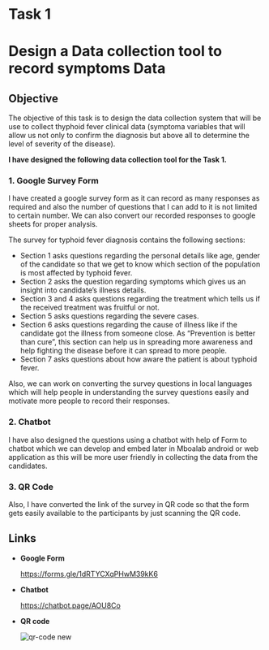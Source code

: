 
# Task 1
# Design a Data collection tool to record symptoms Data

## Objective

The objective of this task is to design the data collection system that will be use to collect thyphoid fever clinical data (symptoma variables that will allow us not only to confirm the diagnosis but above all to determine the level of severity of the disease).


**I have designed the following data collection tool for the Task 1.**

### 1. Google Survey Form

I have created a google survey form as it can record as many responses as required and also the number of questions that I can add to it is not limited to certain number. We can also convert our recorded responses to google sheets for proper analysis.

The survey for typhoid fever diagnosis contains the following sections:
* Section 1 asks questions regarding the personal details like age, gender of the candidate so that we get to know which section of the population is most affected by typhoid fever.
* Section 2 asks the question regarding symptoms which gives us an insight into candidate’s illness details.
* Section 3 and 4 asks questions regarding the treatment which tells us if the received treatment was fruitful or not.
* Section 5 asks questions regarding the severe cases.
* Section 6 asks questions regarding the cause of illness like if the candidate got the illness from someone close. As “Prevention is better than cure”, this section can help us in spreading more awareness and help fighting the disease before it can spread to more people.
* Section 7 asks questions about how aware the patient is about typhoid fever.

Also, we can work on converting the survey questions in local languages which will help people in understanding the survey questions easily and motivate more people to record their responses.

### 2. Chatbot

I have also designed the questions using a chatbot with help of Form to chatbot which we can develop and embed later in Mboalab android or web application as this will be more user friendly in collecting the data from the candidates.

### 3. QR Code

Also, I have converted the link of the survey in QR code so that the form gets easily available to the participants by just scanning the QR code.


## Links 

* **Google Form**
 
  https://forms.gle/1dRTYCXqPHwM39kK6

* **Chatbot** 
   
   https://chatbot.page/AOU8Co

* **QR code** 

  ![qr-code new](https://user-images.githubusercontent.com/46322717/164065444-5dd1822d-64b4-4ff5-816d-e8a2c5d31577.png)
